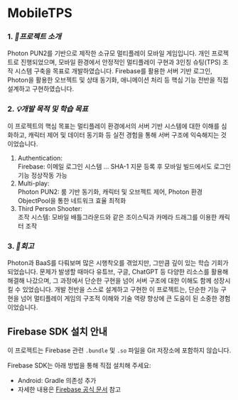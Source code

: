 # MobileTPS

### 1. ___🔧프로젝트 소개___ <br/>
Photon PUN2를 기반으로 제작한 소규모 멀티플레이 모바일 게임입니다.
개인 프로젝트로 진행되었으며, 모바일 환경에서 안정적인 멀티플레이 구현과 3인칭 슈팅(TPS) 조작 시스템 구축을 목표로 개발하였습니다.
Firebase를 활용한 서버 기반 로그인, Photon을 활용한 오브젝트 및 상태 동기화, 애니메이션 처리 등 핵심 기능 전반을 직접 설계하고 구현하였습니다.

### 2. ___💡개발 목적 및 학습 목표___ <br/>
이 프로젝트의 핵심 목표는 멀티플레이 환경에서의 서버 기반 시스템에 대한 이해를 심화하고, 캐릭터 제어 및 데이터 동기화 등 실전 경험을 통해 서버 구조에 익숙해지는 것이었습니다.
1) Authentication: <br/>
   Firebase: 이메일 로그인 시스템 ... SHA-1 지문 등록 후 모바일 빌드에서도 로그인 기능 정상작동 가능
2) Multi-play: <br/>
   Photon PUN2: 룸 기반 동기화, 캐릭터 및 오브젝트 제어, Photon 환경 ObjectPool을 통한 네트워크 효율 최적화
3) Third Person Shooter:<br/>
   조작 시스템: 모바일 배틀그라운드와 같은 조이스틱과 카메라 드래그를 이용한 캐릭터 조작 
### 3. ___🧠회고___ <br/>
Photon과 BaaS를 다뤄보며 많은 시행착오를 겪었지만, 그만큼 깊이 있는 학습 기회가 되었습니다.
문제가 발생할 때마다 유튜브, 구글, ChatGPT 등 다양한 리소스를 활용해 해결해 나갔으며, 그 과정에서 단순한 구현을 넘어 서버 구조에 대한 이해도 함께 성장시킬 수 있었습니다.
개발 전반을 스스로 설계하고 구현한 이 프로젝트는, 단순한 기능 구현을 넘어 멀티플레이 게임의 구조적 이해와 기술 역량 향상에 큰 도움이 된 소중한 경험이었습니다. 















## Firebase SDK 설치 안내

이 프로젝트는 Firebase 관련 `.bundle` 및 `.so` 파일을 Git 저장소에 포함하지 않습니다.

Firebase SDK는 아래 방법을 통해 직접 설치해 주세요:

- Android: Gradle 의존성 추가
- 자세한 내용은 [Firebase 공식 문서](https://firebase.google.com/docs) 참고

